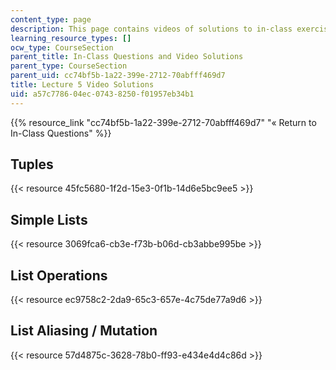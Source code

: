 ```yaml
---
content_type: page
description: This page contains videos of solutions to in-class exercises.
learning_resource_types: []
ocw_type: CourseSection
parent_title: In-Class Questions and Video Solutions
parent_type: CourseSection
parent_uid: cc74bf5b-1a22-399e-2712-70abfff469d7
title: Lecture 5 Video Solutions
uid: a57c7786-04ec-0743-8250-f01957eb34b1
---
```


{{% resource_link "cc74bf5b-1a22-399e-2712-70abfff469d7" "« Return to In-Class Questions" %}}

Tuples
------

{{< resource 45fc5680-1f2d-15e3-0f1b-14d6e5bc9ee5 >}}

Simple Lists
------------

{{< resource 3069fca6-cb3e-f73b-b06d-cb3abbe995be >}}

List Operations
---------------

{{< resource ec9758c2-2da9-65c3-657e-4c75de77a9d6 >}}

List Aliasing / Mutation
------------------------

{{< resource 57d4875c-3628-78b0-ff93-e434e4d4c86d >}}